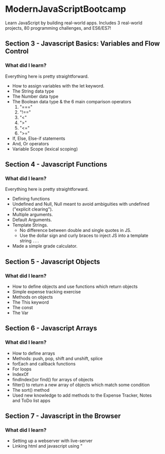 # ModernJavaScriptBootcamp
Learn JavaScript by building real-world apps. Includes 3 real-world projects, 80 programming challenges, and ES6/ES7!

## Section 3 - Javascript Basics: Variables and Flow Control

### What did I learn? 

Everything here is pretty straightforward.

- How to assign variables with the let keyword.
- The String data type 
- The Number data type
- The Boolean data type & the 6 main comparison operators
	1. "==="
	2. "!=="
	3. "<"
	4. ">"
	5. "<="
	6. ">="
- If, Else, Else-if statements
- And, Or operators
- Variable Scope (lexical scoping)

## Section 4 - Javascript Functions

### What did I learn? 

Everything here is pretty straightforward.

- Defining functions
- Undefined and Null, Null meant to avoid ambiguities with undefined ("explicit clearing").
- Multiple arguments.
- Default Arguments. 
- Template Strings.
	- No difference between double and single quotes in JS.
	- Use the dollar sign and curly braces to inject JS into a template string ` ... `
- Made a simple grade calculator.

## Section 5 - Javascript Objects

### What did I learn? 

- How to define objects and use functions which return objects
- Simple expense tracking exercise 
- Methods on objects
- The This keyword
- The const
- The Var

## Section 6 - Javascript Arrays

### What did I learn? 

- How to define arrays
- Methods: push, pop, shift and unshift, splice
- forEach and callback functions
- For loops 
- IndexOf 
- findIndex()or find() for arrays of objects
- filter() to return a new array of objects which match some condition
- The sort() method
- Used new knowledge to add methods to the Expense Tracker, Notes and ToDo list apps

## Section 7 - Javascript in the Browser

### What did I learn? 

- Setting up a webserver with live-server
- Linking html and javascript using "<script>"
- About the DOM (Document Object Model)
- Using querySelector, querySelectorAll
- Removing elements with remove
- Adding elements with createElement and appendChild
- addEventListener
- Using IDs to target more specifically
- Filtering data based on some user input
- Working with Forms
- Select dropdowns

## Section 8 - Data Storage, Libraries 

### What did I learn? 
- CRUD: Create Read Update Delete
- The local storage object
- .setItem(), .getItem() for applying CRUD operations
- Refactoring code and best practices 
- the debugger statement
- window and setting up event listeners 'storage' for data persistance 
- Introduced the 'new' keyword
- JavaScript Date objects
- Using Moment.js library 

## Section 9 - Expanding Our Javascript Knowledge

### What did I learn? 

- Arrow functions and shorthand for single line returns
- Arguments and the this keyword only exist in normal functions
- Refactored ToDo app and Notes app to use arrow function syntax
- The conditional operator
- Truthy-Falsy values and how to take advantage of that for checks of if something exists or not. 
- Type-coercion
- typeof 123 (evalutates to 'number')
- using throw 'error description' and Error('error description')
- The Try Catch statement
- Enabling strict mode: Add 'use strict' to the top of the file

## Section 10 - Advanced Objects and Functions

### What did I learn? 

- The new keyword
- Constructor functions
- Convention -> Upper case for constructors or objects
- Arrow functions allows access to the 'this' of the parent function
- How prototypical inheritance works in JS 
- JS primitives: String, Number, Boolean, Null, undefined (these are not objects)
- Hangman challenge game
- Classes, constructor() syntax 
- Subclasses using the 'extends' keyword
- Accessing parent constructor using super()
- Getters and Setters 

## Section 11 - Asynchronous JavaScript

### What did I learn? 

- How to make requests to APIs using XMLHttpRequest()
- The callback pattern and how it helps us with asychronous requests
- Small example of fetching data from the api restcountries.eu
- Working with closures 
- Currying functions 
- Working with Promises
- Promise chaining
- IP address API practice
- Async keyword and await operator
	- async marked functions return promises
	- await operator lets you set variables = promises eg) data = await myAsychronousFunction()

## Section 12 - App Themes

### What did I learn? 

- Applied styling to the hangman app
- Applied styling to the Notes app
- Applied styling to the to-do app
- ES6 object shorthand (no need to do ,text: text, you can just say ,text,)
- Hosting a JavaScript application